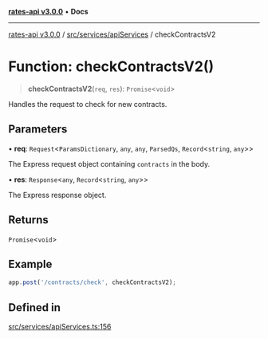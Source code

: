 [**rates-api v3.0.0**](../../../../README.md) • **Docs**

***

[rates-api v3.0.0](../../../../modules.md) / [src/services/apiServices](../README.md) / checkContractsV2

# Function: checkContractsV2()

> **checkContractsV2**(`req`, `res`): `Promise`\<`void`\>

Handles the request to check for new contracts.

## Parameters

• **req**: `Request`\<`ParamsDictionary`, `any`, `any`, `ParsedQs`, `Record`\<`string`, `any`\>\>

The Express request object containing `contracts` in the body.

• **res**: `Response`\<`any`, `Record`\<`string`, `any`\>\>

The Express response object.

## Returns

`Promise`\<`void`\>

## Example

```typescript
app.post('/contracts/check', checkContractsV2);
```

## Defined in

[src/services/apiServices.ts:156](https://github.com/ZelCore-io/rates-api/blob/6685e3f3773638f4d641af3eec276ce5ce2b0d4c/src/services/apiServices.ts#L156)
